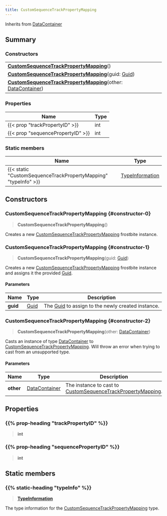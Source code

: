 ```yaml
---
title: CustomSequenceTrackPropertyMapping
---
```


Inherits from [DataContainer](/vext/ref/shared/type/datacontainer)

## Summary

### Constructors

|  |
| --- |
| **[CustomSequenceTrackPropertyMapping](#constructor-0)**() |
| **[CustomSequenceTrackPropertyMapping](#constructor-1)**(guid: [Guid](/vext/ref/shared/type/guid)) |
| **[CustomSequenceTrackPropertyMapping](#constructor-2)**(other: [DataContainer](/vext/ref/shared/type/datacontainer)) |

### Properties

| Name | Type |
| ---- | ---- |
| {{< prop "trackPropertyID" >}} | int |
| {{< prop "sequencePropertyID" >}} | int |

### Static members

| Name | Type |
| ---- | ---- |
| {{< static "CustomSequenceTrackPropertyMapping" "typeInfo" >}} | [TypeInformation](/vext/ref/shared/type/typeinformation) |

## Constructors

### CustomSequenceTrackPropertyMapping {#constructor-0}

> **CustomSequenceTrackPropertyMapping**()

Creates a new [CustomSequenceTrackPropertyMapping](/vext/ref/fb/customsequencetrackpropertymapping) frostbite instance.

### CustomSequenceTrackPropertyMapping {#constructor-1}

> **CustomSequenceTrackPropertyMapping**(guid: [Guid](/vext/ref/shared/type/guid))

Creates a new [CustomSequenceTrackPropertyMapping](/vext/ref/fb/customsequencetrackpropertymapping) frostbite instance and assigns it the provided [Guid](/vext/ref/shared/type/guid).

#### Parameters

| Name | Type | Description |
| ---- | ---- | ----------- |
| **guid** | [Guid](/vext/ref/shared/type/guid) | The [Guid](/vext/ref/shared/type/guid) to assign to the newly created instance. |

### CustomSequenceTrackPropertyMapping {#constructor-2}

> **CustomSequenceTrackPropertyMapping**(other: [DataContainer](/vext/ref/shared/type/datacontainer))

Casts an instance of type [DataContainer](/vext/ref/shared/type/datacontainer) to [CustomSequenceTrackPropertyMapping](/vext/ref/fb/customsequencetrackpropertymapping). Will throw an error when trying to cast from an unsupported type.

#### Parameters

| Name | Type | Description |
| ---- | ---- | ----------- |
| **other** | [DataContainer](/vext/ref/shared/type/datacontainer) | The instance to cast to [CustomSequenceTrackPropertyMapping](/vext/ref/fb/customsequencetrackpropertymapping). |

## Properties

### {{% prop-heading "trackPropertyID" %}}

> **int**

### {{% prop-heading "sequencePropertyID" %}}

> **int**

## Static members

### {{% static-heading "typeInfo" %}}

> **[TypeInformation](/vext/ref/shared/type/typeinformation)**

The type information for the [CustomSequenceTrackPropertyMapping](/vext/ref/fb/customsequencetrackpropertymapping) type.

